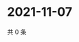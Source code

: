 # 2021-11-07

共 0 条

<!-- BEGIN WEIBO -->
<!-- 最后更新时间 Sun Nov 07 2021 21:16:13 GMT+0800 (China Standard Time) -->

<!-- END WEIBO -->
